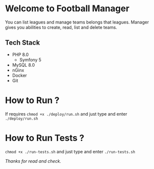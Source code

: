 # Welcome to Football Manager
You can list leagues and manage teams belongs that leagues. Manager gives you abilities to create, read, list and delete teams.
## Tech Stack
 - PHP 8.0
   - Symfony 5
 - MySQL 8.0
 - nGinx
 - Docker
 - Git

# How to Run ?

If requires
`chmod +x ./deploy/run.sh` and just type and enter `./deploy/run.sh`

# How to Run Tests ?

`chmod +x ./run-tests.sh` and just type and enter `./run-tests.sh`

_Thanks for read and check._